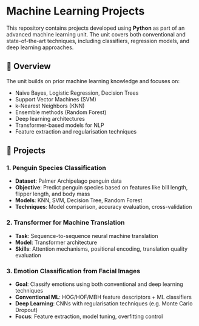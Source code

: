 # Machine Learning Projects

This repository contains projects developed using **Python** as part of an advanced machine learning unit. The unit covers both conventional and state-of-the-art techniques, including classifiers, regression models, and deep learning approaches.

## 🧠 Overview

The unit builds on prior machine learning knowledge and focuses on:

- Naive Bayes, Logistic Regression, Decision Trees  
- Support Vector Machines (SVM)  
- k-Nearest Neighbors (KNN)  
- Ensemble methods (Random Forest)  
- Deep learning architectures  
- Transformer-based models for NLP  
- Feature extraction and regularisation techniques

## 🧪 Projects

### 1. **Penguin Species Classification**

- **Dataset**: Palmer Archipelago penguin data  
- **Objective**: Predict penguin species based on features like bill length, flipper length, and body mass  
- **Models**: KNN, SVM, Decision Tree, Random Forest  
- **Techniques**: Model comparison, accuracy evaluation, cross-validation

### 2. **Transformer for Machine Translation**

- **Task**: Sequence-to-sequence neural machine translation  
- **Model**: Transformer architecture  
- **Skills**: Attention mechanisms, positional encoding, translation quality evaluation

### 3. **Emotion Classification from Facial Images**

- **Goal**: Classify emotions using both conventional and deep learning techniques  
- **Conventional ML**: HOG/HOF/MBH feature descriptors + ML classifiers  
- **Deep Learning**: CNNs with regularisation techniques (e.g. Monte Carlo Dropout)  
- **Focus**: Feature extraction, model tuning, overfitting control
